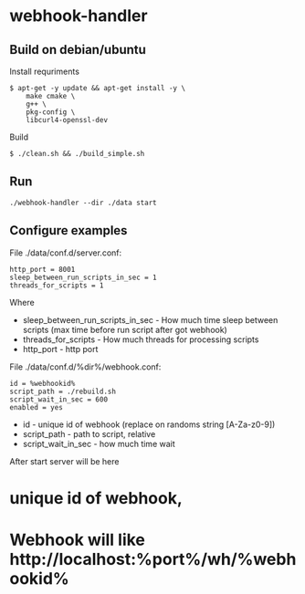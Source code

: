 # webhook-handler

## Build on debian/ubuntu

Install requriments
```
$ apt-get -y update && apt-get install -y \
    make cmake \
    g++ \
    pkg-config \
    libcurl4-openssl-dev
```

Build
```
$ ./clean.sh && ./build_simple.sh
```

## Run

```
./webhook-handler --dir ./data start
```

## Configure examples

File ./data/conf.d/server.conf:

```
http_port = 8001
sleep_between_run_scripts_in_sec = 1
threads_for_scripts = 1
```
Where

* sleep_between_run_scripts_in_sec - How much time sleep between scripts (max time before run script after got webhook)
* threads_for_scripts - How much threads for processing scripts 
* http_port - http port


File ./data/conf.d/%dir%/webhook.conf:

```
id = %webhookid%
script_path = ./rebuild.sh
script_wait_in_sec = 600
enabled = yes
```

* id - unique id of webhook (replace on randoms string [A-Za-z0-9])
* script_path - path to script, relative
* script_wait_in_sec - how much time wait


After start server will be here

# unique id of webhook, 
# Webhook will like http://localhost:%port%/wh/%webhookid%